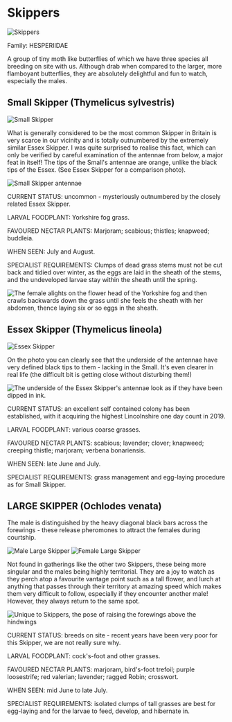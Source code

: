 Skippers
========

![Skippers](/asset/photo/Skippers%202.jpg)

Family: HESPERIIDAE

A group of tiny moth like butterflies of which we have three species all breeding on site with us. Although drab when compared to the larger, more flamboyant butterflies, they are absolutely delightful and fun to watch, especially the males.

Small Skipper (Thymelicus sylvestris)
-------------------------------------

![Small Skipper](/asset/photo/Small%20Skipper.jpg)

What is generally considered to be the most common Skipper in Britain is very scarce in our vicinity and is totally outnumbered by the extremely similar Essex Skipper. I was quite surprised to realise this fact, which can only be verified by careful examination of the antennae from below, a major feat in itself! The tips of the Small's antennae are orange, unlike the black tips of the Essex. (See Essex Skipper for a comparison photo).

![Small Skipper antennae](/asset/photo/Small%20Skipper%20underside%20of%20antennae.jpg)

CURRENT STATUS: uncommon - mysteriously outnumbered by the closely related Essex Skipper.

LARVAL FOODPLANT: Yorkshire fog grass.

FAVOURED NECTAR PLANTS: Marjoram; scabious; thistles; knapweed; buddleia.

WHEN SEEN: July and August.

SPECIALIST REQUIREMENTS: Clumps of dead grass stems must not be cut back and tidied over winter, as the eggs are laid in the sheath of the stems, and the undeveloped larvae stay within the sheath until the spring.

![The female alights on the flower head of the Yorkshire fog and then crawls backwards down the grass until she feels the sheath with her abdomen, thence laying six or so eggs in the sheath.](/asset/photo/egg%20laying.jpg)

Essex Skipper (Thymelicus lineola)
----------------------------------

![Essex Skipper](/asset/photo/Essex%20Skipper.jpg)

On the photo you can clearly see that the underside of the antennae have very defined black tips to them - lacking in the Small. It's even clearer in real life (the difficult bit is
getting close without disturbing them!)

![The underside of the Essex Skipper's antennae look as if they have been dipped in ink.](/asset/photo/Essex%20antennae.jpg)

CURRENT STATUS: an excellent self contained colony has been established, with it acquiring the highest Lincolnshire one day count in 2019.

LARVAL FOODPLANT: various coarse grasses.

FAVOURED NECTAR PLANTS: scabious; lavender; clover; knapweed; creeping thistle; marjoram; verbena bonariensis.

WHEN SEEN: late June and July.

SPECIALIST REQUIREMENTS: grass management and egg-laying procedure as for Small Skipper.

LARGE SKIPPER (Ochlodes venata)
-------------------------------

The male is distinguished by the heavy diagonal black bars across the forewings - these release pheromones to attract the females during courtship. 

![Male Large Skipper](/asset/photo/Male%20Large%20Skipper.jpg) ![Female Large Skipper](/asset/photo/female%20Large%20Skipper.jpg)

Not found in gatherings like the other two Skippers, these being more singular and the males being highly territorial. They are a joy to watch as they perch atop a favourite vantage point such as a tall flower, and lurch at anything that passes through their territory at amazing speed which makes them very difficult to follow, especially if they encounter another male! However, they always return to the same spot.

![Unique to Skippers, the pose of raising the forewings above the hindwings](/asset/photo/Skipper%20pose.jpg)

CURRENT STATUS: breeds on site - recent years have been very poor for this Skipper, we are not really sure why.

LARVAL FOODPLANT: cock's-foot and other grasses.

FAVOURED NECTAR PLANTS: marjoram, bird's-foot trefoil; purple loosestrife; red valerian; lavender; ragged Robin; crosswort.

WHEN SEEN: mid June to late July.

SPECIALIST REQUIREMENTS: isolated clumps of tall grasses are best for egg-laying and for the larvae to feed, develop, and hibernate in.
